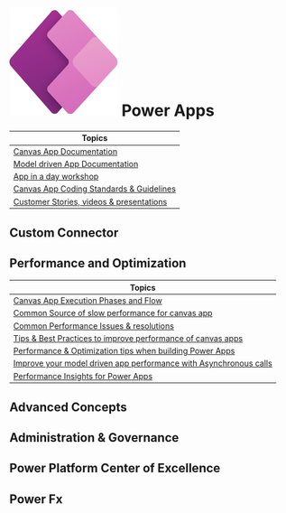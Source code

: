 # ![Power Apps](https://github.com/powerplatform-partner/.github/blob/main/profile/images/PowerApps_scalable.svg) Power Apps

| Topics|
| ------------- |
| [Canvas App Documentation](https://learn.microsoft.com/en-us/power-apps/maker/canvas-apps/) |
| [Model driven App Documentation](https://learn.microsoft.com/en-us/power-apps/maker/canvas-apps/) |
| [App in a day workshop](https://powerplatform.microsoft.com/en-us/instructor-led-training/#section-app-in-a-day)  |
| [Canvas App Coding Standards & Guidelines](https://aka.ms/powerappscanvasguidelines) |
| [Customer Stories, videos & presentations](https://powerapps.microsoft.com/en-us/blog/power-platform-stories/) |

## Custom Connector


## Performance and Optimization

| Topics|
| ------------- |
| [Canvas App Execution Phases and Flow](https://learn.microsoft.com/en-us/power-apps/maker/canvas-apps/execution-phases-data-flow) |
| [Common Source of slow performance for canvas app](https://learn.microsoft.com/en-us/power-apps/maker/canvas-apps/slow-performance-sources) |
| [Common Performance Issues & resolutions](https://learn.microsoft.com/en-us/power-apps/maker/canvas-apps/common-performance-issue-resolutions)  |
| [Tips & Best Practices to improve performance of canvas apps](https://learn.microsoft.com/en-us/power-apps/maker/canvas-apps/performance-tips) |
| [Performance & Optimization tips when building Power Apps ](https://www.youtube.com/watch?v=zrNnQ-PPE2Y)  |
| [Improve your model driven app performance with Asynchronous calls](https://www.youtube.com/watch?v=qhXg_w6dWw8)  |
| [Performance Insights for Power Apps](https://www.youtube.com/watch?v=-RWzvTZzMfA)  |

## Advanced Concepts



## Administration & Governance



## Power Platform Center of Excellence


## Power Fx
